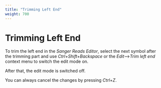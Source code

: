 ```yaml
---
title: "Trimming Left End"
weight: 700
---
```


# Trimming Left End

To trim the left end in the _Sanger Reads Editor_, select the next symbol after the trimming part and use _Ctrl+Shift+Backspace_ or the _Edit_–>_Trim left end_ context menu to switch the edit mode on.

After that, the edit mode is switched off.

You can always cancel the changes by pressing _Ctrl+Z_.